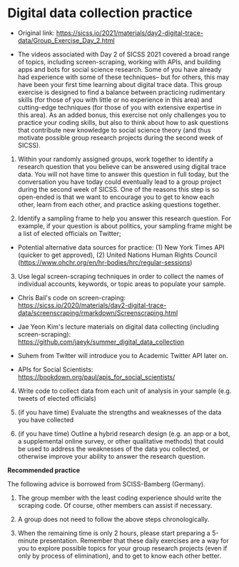 
# Digital data collection practice 

- Original link: https://sicss.io/2021/materials/day2-digital-trace-data/Group_Exercise_Day_2.html

- The videos associated with Day 2 of SICSS 2021 covered a broad range of topics, including screen-scraping, working with APIs, and building apps and bots for social science research. Some of you have already had experience with some of these techniques– but for others, this may have been your first time learning about digital trace data. This group exercise is designed to find a balance between practicing rudimentary skills (for those of you with little or no experience in this area) and cutting-edge techniques (for those of you with extensive expertise in this area). As an added bonus, this exercise not only challenges you to practice your coding skills, but also to think about how to ask questions that contribute new knowledge to social science theory (and thus motivate possible group research projects during the second week of SICSS).

1. Within your randomly assigned groups, work together to identify a research question that you believe can be answered using digital trace data. You will not have time to answer this question in full today, but the conversation you have today could eventually lead to a group project during the second week of SICSS. One of the reasons this step is so open-ended is that we want to encourage you to get to know each other, learn from each other, and practice asking questions together.

2. Identify a sampling frame to help you answer this research question. For example, if your question is about politics, your sampling frame might be a list of elected officials on Twitter;

- Potential alternative data sources for practice: (1) New York Times API (quicker to get approved), (2) United Nations Human Rights Council (https://www.ohchr.org/en/hr-bodies/hrc/regular-sessions)

3. Use legal screen-scraping techniques in order to collect the names of individual accounts, keywords, or topic areas to populate your sample.

- Chris Bail's code on screen-craping: https://sicss.io/2020/materials/day2-digital-trace-data/screenscraping/rmarkdown/Screenscraping.html

- Jae Yeon Kim's lecture materials on digital data collecting (including screen-scraping): https://github.com/jaeyk/summer_digital_data_collection

- Suhem from Twitter will introduce you to Academic Twitter API later on. 

- APIs for Social Scientists: https://bookdown.org/paul/apis_for_social_scientists/

4. Write code to collect data from each unit of analysis in your sample (e.g. tweets of elected officials)

5. (if you have time) Evaluate the strengths and weaknesses of the data you have collected

6. (if you have time) Outline a hybrid research design (e.g. an app or a bot, a supplemental online survey, or other qualitative methods) that could be used to address the weaknesses of the data you collected, or otherwise improve your ability to answer the research question.

**Recommended practice**

The following advice is borrowed from SCISS-Bamberg (Germany).

1. The group member with the least coding experience should write the scraping code. Of course, other members can assist if necessary. 

2. A group does not need to follow the above steps chronologically. 

3. When the remaining time is only 2 hours, please start preparing a 5-minute presentation. Remember that these daily exercises are a way for you to explore possible topics for your group research projects (even if only by process of elimination), and to get to know each other better.